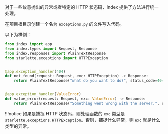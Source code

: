 对于一些故意抛出的异常或者特定的 HTTP 状态码，Index 提供了方法进行统一处理。

在项目根目录创建一个名为 `exceptions.py` 的文件写入代码。

以下为样例：

```python
from index import app
from index.types import Request, Response
from index.responses import PlainTextResponse
from starlette.exceptions import HTTPException


@app.exception_handler(404)
def not_found(request: Request, exc: HTTPException) -> Response:
    return PlainTextResponse("what do you want to do?", status_code=404)


@app.exception_handler(ValueError)
def value_error(request: Request, exc: ValueError) -> Response:
    return PlainTextResponse("Something went wrong with the server.", status_code=500)
```

!!!notice
    如果是捕捉 HTTP 状态码，则处理函数的 `exc` 类型是 `starlette.exceptions.HTTPException`。否则，捕捉什么异常，则 `exc` 就是什么类型的异常。
